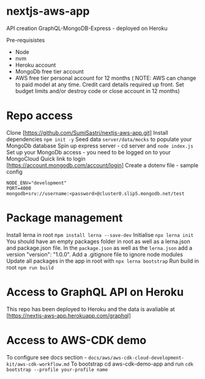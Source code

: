 # nextjs-aws-app
API creation GraphQL-MongoDB-Express - deployed on Heroku

Pre-requisistes
- Node
- nvm
- Heroku account
- MongoDb free tier account
- AWS free tier personal account for 12 months 
( NOTE: AWS can change to paid model at any time. Credit card details required up front. 
Set budget limits and/or destroy code or close account in 12 months)

# Repo access

Clone [https://github.com/SumiSastri/nextjs-aws-app.git]
Install dependencies `npm init -y`
Seed data `server/data/mocks` to populate your MongoDb database
Spin up express server - cd server and `node index.js`
Set up your MongoDb access - you need to be logged on to your MongoCloud
Quick link to login [https://account.mongodb.com/account/login]
Create a dotenv file - sample config

```
NODE_ENV="development"
PORT=4000
mongodb+srv://username:<password>@cluster0.slip5.mongodb.net/test
```
# Package management
Install lerna in root n`pm install lerna --save-dev`
Initialise `npx lerna init` 
You should have an empty packages folder in root as well as a lerna.json and package.json file. In the `package.json` as well as the `lerna.json` add a version "version": "1.0.0". Add a .gitignore file to ignore node modules
Update all packages in the app in root with `npx lerna bootstrap`
Run build in root `npm run build`

# Access to GraphQL API on Heroku

This repo has been deployed to Heroku and the data is avaliable at
[https://nextjs-aws-app.herokuapp.com/graphql]

# Access to AWS-CDK demo

To configure see docs section - `docs/aws/aws-cdk-cloud-development-kit/aws-cdk-workflow.md`
To bootstrap cd aws-cdk-demo-app and run `cdk bootstrap --profile your-profile name`
